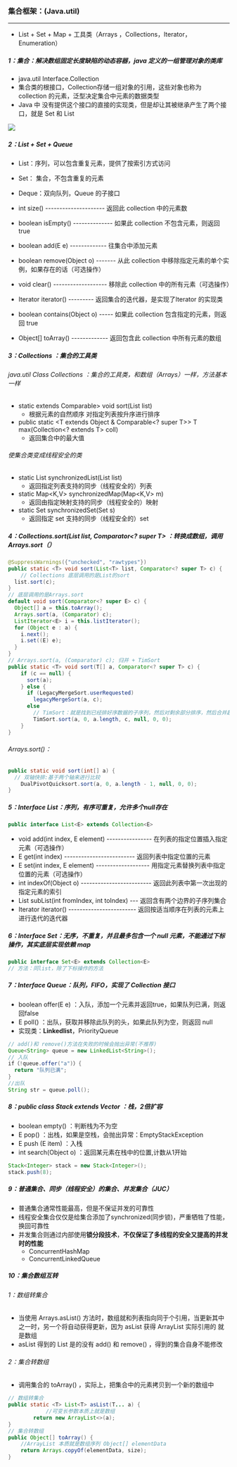 ### 集合框架：(Java.util)

------

- List + Set + Map + 工具类（Arrays ，Collections，Iterator，Enumeration）

##### 1：集合：解决数组固定长度缺陷的动态容器，java 定义的一组管理对象的类库

- java.util Interface.Collection
- 集合类的根接口，Collection存储一组对象的引用，这些对象也称为 collection 的元素，泛型决定集合中元素的数据类型
- Java 中 没有提供这个接口的直接的实现类，但是却让其被继承产生了两个接口，就是 Set 和 List

![](https://github.com/likang315/Java-and-Middleware/blob/master/Java_note/5%EF%BC%9A%E6%B3%9B%E5%9E%8B%EF%BC%8C%E9%9B%86%E5%90%88%EF%BC%8CMap/%E6%96%B0%E5%BB%BA%E6%96%87%E4%BB%B6%E5%A4%B9/Framework.png?raw=true)

##### 2：List + Set + Queue

- List：序列，可以包含重复元素，提供了按索引方式访问
- Set： 集合，不包含重复的元素
- Deque：双向队列，Queue 的子接口

- int size() --------------------- 返回此 collection 中的元素数
- boolean isEmpty() -------------- 如果此 collection 不包含元素，则返回 true
- boolean	add(E e) ------------- 往集合中添加元素
- boolean remove(Object o) ------- 从此 collection 中移除指定元素的单个实例，如果存在的话（可选操作）
- void clear() ------------------- 移除此 collection 中的所有元素（可选操作）
- Iterator iterator() --------- 返回集合的迭代器，是实现了Iterator 的实现类
- boolean contains(Object o) ----- 如果此 collection 包含指定的元素，则返回 true
- Object[] toArray() ------------- 返回包含此 collection 中所有元素的数组

##### 3：Collections ：集合的工具类

###### java.util Class Collections ：集合的工具类，和数组（Arrays）一样，方法基本一样

- static extends Comparable> void sort(List list) 
  - 根据元素的自然顺序 对指定列表按升序进行排序 
- public static <T extends Object & Comparable<? super T>> T max(Collection<? extends T> coll)
  - 返回集合中的最大值

###### 使集合类变成线程安全的类

- static List synchronizedList(List list)
  - 返回指定列表支持的同步（线程安全的）列表
- static Map<K,V> synchronizedMap(Map<K,V> m)
  - 返回由指定映射支持的同步（线程安全的）映射
- static Set synchronizedSet(Set s)
  - 返回指定 set 支持的同步（线程安全的）set

##### 4：Collections.sort(List list, Comparator<? super T> ：转换成数组，调用Arrays.sort（）

```java
@SuppressWarnings({"unchecked", "rawtypes"})
public static <T> void sort(List<T> list, Comparator<? super T> c) {
	// Collections 底层调用的是List的sort
  list.sort(c);
}
// 底层调用的是Arrays.sort
default void sort(Comparator<? super E> c) {
  Object[] a = this.toArray();
  Arrays.sort(a, (Comparator) c);
  ListIterator<E> i = this.listIterator();
  for (Object e : a) {
    i.next();
    i.set((E) e);
  }
}
// Arrays.sort(a, (Comparator) c); 归并 + TimSort
public static <T> void sort(T[] a, Comparator<? super T> c) {
    if (c == null) {
      sort(a);
    } else {
      if (LegacyMergeSort.userRequested)
        legacyMergeSort(a, c);
      else
        // TimSort：就是找到已经排好序数据的子序列，然后对剩余部分排序，然后合并起来
        TimSort.sort(a, 0, a.length, c, null, 0, 0);
    }
}
```

###### Arrays.sort()：

```java
public static void sort(int[] a) {
  // 双轴快排:基于两个轴来进行比较
	DualPivotQuicksort.sort(a, 0, a.length - 1, null, 0, 0);
}
```



##### 5：Interface List：序列，有序可重复，允许多个null存在

```java
public interface List<E> extends Collection<E>
```

- void add(int index, E element) ---------------- 在列表的指定位置插入指定元素（可选操作）
- E get(int index) ------------------------- 返回列表中指定位置的元素
- E set(int index, E element) ------------------- 用指定元素替换列表中指定位置的元素（可选操作）
- int indexOf(Object o) ------------------------- 返回此列表中第一次出现的指定元素的索引
- List subList(int fromIndex, int toIndex) --- 返回含有两个边界的子序列集合
- Iterator iterator() ------------------------ 返回按适当顺序在列表的元素上进行迭代的迭代器

##### 6：Interface Set：无序，不重复，并且最多包含一个 null 元素，不能通过下标操作，其实底层实现依赖 map

```java
public interface Set<E> extends Collection<E> 
// 方法：同list，除了下标操作的方法
```

##### 7：Interface Queue：队列，FIFO，实现了 Collection 接口

- boolean offer(E e) ：入队，添加一个元素并返回true，如果队列已满，则返回false
- E poll() ：出队，获取并移除此队列的头，如果此队列为空，则返回 null
- 实现类：**Linkedlist**，PriorityQueue

```java
// add()和 remove()方法在失败的时候会抛出异常(不推荐)
Queue<String> queue = new LinkedList<String>();
// 入队 
if（!queue.offer("a")）{
  return "队列已满";
}
//出队
String str = queue.poll();
```

##### 8：public class Stack extends Vector ：栈，2倍扩容

- boolean empty() ：判断栈为不为空
- E pop() ：出栈，如果是空栈，会抛出异常：EmptyStackException
- E push (E item) ：入栈
- int search(Object o) ：返回某元素在栈中的位置,计数从1开始

```java
Stack<Integer> stack = new Stack<Integer>();
stack.push(8);
```

##### 9：普通集合、同步（线程安全）的集合、并发集合（JUC）

- 普通集合通常性能最高，但是不保证并发的可靠性
- 线程安全集合仅仅是给集合添加了synchronized(同步锁)，严重牺牲了性能，换回可靠性
- 并发集合则通过内部使用**锁分段技术**，**不仅保证了多线程的安全又提高的并发时的性能**
  - ConcurrentHashMap
  - ConcurrentLinkedQueue

##### 10：集合数组互转

###### 1：数组转集合

- 当使用 Arrays.asList() 方法时，数组就和列表指向同于个引用，当更新其中之一时，另一个将自动获得更新，因为 asList 获得 ArrayList 实际引用的 就是数组
- asList 得到的 List 是的没有 add() 和 remove() ，得到的集合自身不能修改

###### 2：集合转数组

- 调用集合的 toArray() ，实际上，把集合中的元素拷贝到一个新的数组中

```java
// 数组转集合
public static <T> List<T> asList(T... a) {
  			//可变长参数本质上就是数组
        return new ArrayList<>(a);
}
// 集合转数组
public Object[] toArray() {
  	//ArrayList 本质就是数组序列 Object[] elementData
    return Arrays.copyOf(elementData, size);
}
```



